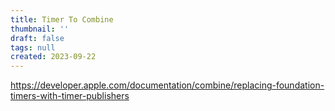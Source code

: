 ```yaml
---
title: Timer To Combine
thumbnail: ''
draft: false
tags: null
created: 2023-09-22
---
```


https://developer.apple.com/documentation/combine/replacing-foundation-timers-with-timer-publishers
